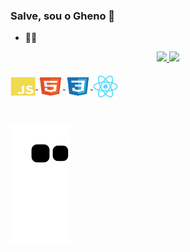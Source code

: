 ### Salve, sou o Gheno 👋

- 👨‍💻

<div align="center">
  <a href="https://github.com/Ghenoo">
  <img height="180em" src="https://github-readme-stats.vercel.app/api?username=Ghenoo&show_icons=true&theme=dark&include_all_commits=true&count_private=true"/>
  <img height="180em" src="https://github-readme-stats.vercel.app/api/top-langs/?username=Ghenoo&layout=compact&langs_count=7&theme=dark"/>
</div>
<div style="display: inline_block"><br>
  <img align="center" alt="Gno-JS" height="30" width="40" src="https://raw.githubusercontent.com/devicons/devicon/master/icons/javascript/javascript-plain.svg">
  <img align="center" alt="Gno-HTML" height="30" width="40" src="https://raw.githubusercontent.com/devicons/devicon/master/icons/html5/html5-original.svg">
  <img align="center" alt="Gno-CSS" height="30" width="40" src="https://raw.githubusercontent.com/devicons/devicon/master/icons/css3/css3-original.svg"> 
  <img align="center" alt= Gno-React heigh="30" width= "40" src="https://github.com/devicons/devicon/blob/master/icons/react/react-original.svg">
  </div>
  
  #
  
  
  ![Snake animation](https://github.com/ghenoo/Ghenoo/blob/output/github-contribution-grid-snake.svg)
</div>
